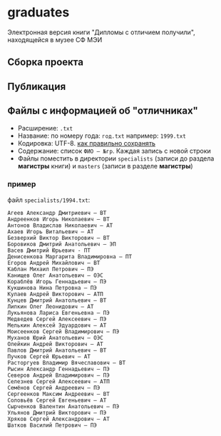# graduates

Электронная версия книги "Дипломы с отличием получили", находящейся в музее СФ МЭИ

## Сборка проекта

## Публикация

## Файлы с информацией об "отличниках"

- Расширение: `.txt`
- Название: по номеру года: `год.txt` например: `1999.txt`
- Кодировка: UTF-8. [как правильно сохранять](http://u4ilka.kcbux.ru/Raznoe/raz-019-ut8.html)
- Содержание: список `ФИО – №гр`. Каждая запись с новой строки
- Файлы поместить в директории `specialists` (записи до раздела **магистры** книги) и `masters` (записи в разделе **магистры**)

### пример

файл `specialists/1994.txt`:

```
Агеев Александр Дмитриевич – ВТ
Андреенков Игорь Николаевич – ВТ
Антонов Владислав Николаевич – АТ
Ахаев Игорь Витальевич – АТ
Безверхий Виктор Викторович – ВТ
Боровиков Дмитрий Анатольевич – ЭП
Васев Дмитрий Юрьевич - ПТ
Денисенкова Маргарита Владимировна – ПТ
Егоров Андрей Михайлович – ВТ
Каблан Михаил Петрович – ПЭ
Канищев Олег Анатольевич – ОЭС
Кораблёв Игорь Геннадьевич – ПЭ
Кукшинова Нина Петровна – ПЭ
Кулаев Андрей Викторович – АТП
Кунцев Дмитрий Анатольевич – ВТ
Липкин Олег Леонидович – АТ
Лукьянова Лариса Евгеньевна – ПЭ
Медведев Сергей Алексеевич – ПЭ
Мелькин Алексей Эдуардович – АТ
Моисеенков Сергей Владимирович – ПЭ
Муханов Юрий Анатольевич – ОЭС
Олейкин Андрей Викторович – АТ
Павлов Дмитрий Анатольевич – ВТ
Пучков Сергей Юрьевич – АТ
Расторгуев Владимир Вячеславович – ВТ
Рысин Александр Геннадьевич – ПЭ
Северов Андрей Владимирович – ПЭ
Селезнев Сергей Алексеевич – АТП
Семёнов Сергей Андреевич – ПЭ
Сергеенков Максим Андреевич – ВТ
Соловьёв Сергей Евгеньевич – АТ
Сырченков Валентин Анатольевич – ПЭ
Ульянов Дмитрий Викторович – ПЭ
Хряков Сергей Александрович – АТ
Шатков Василий Петрович – ПЭ

```

